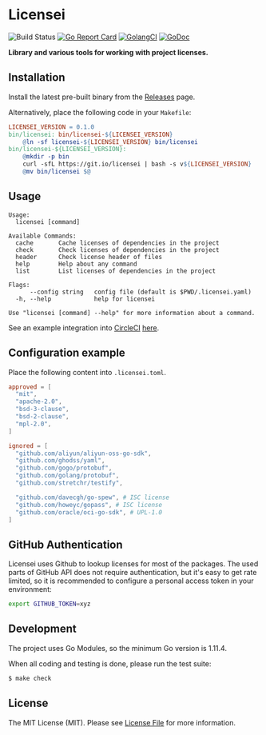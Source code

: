# Licensei

![Build Status](https://github.com/goph/licensei/workflows/CI/badge.svg?style=flat-square)
[![Go Report Card](https://goreportcard.com/badge/github.com/goph/licensei?style=flat-square)](https://goreportcard.com/report/github.com/goph/licensei)
[![GolangCI](https://golangci.com/badges/github.com/goph/licensei.svg)](https://golangci.com)
[![GoDoc](http://img.shields.io/badge/godoc-reference-5272B4.svg?style=flat-square)](https://godoc.org/github.com/goph/licensei)

**Library and various tools for working with project licenses.**


## Installation

Install the latest pre-built binary from the [Releases](https://github.com/goph/licensei/releases) page.

Alternatively, place the following code in your `Makefile`:

```makefile
LICENSEI_VERSION = 0.1.0
bin/licensei: bin/licensei-${LICENSEI_VERSION}
	@ln -sf licensei-${LICENSEI_VERSION} bin/licensei
bin/licensei-${LICENSEI_VERSION}:
	@mkdir -p bin
	curl -sfL https://git.io/licensei | bash -s v${LICENSEI_VERSION}
	@mv bin/licensei $@
```


## Usage

```
Usage:
  licensei [command]

Available Commands:
  cache       Cache licenses of dependencies in the project
  check       Check licenses of dependencies in the project
  header      Check license header of files
  help        Help about any command
  list        List licenses of dependencies in the project

Flags:
      --config string   config file (default is $PWD/.licensei.yaml)
  -h, --help            help for licensei

Use "licensei [command] --help" for more information about a command.
```

See an example integration into [CircleCI](http://circleci.com/) [here](https://github.com/banzaicloud/pipeline/blob/master/.circleci/config.yml#L56-L80).


## Configuration example

Place the following content into `.licensei.toml`.

```toml
approved = [
  "mit",
  "apache-2.0",
  "bsd-3-clause",
  "bsd-2-clause",
  "mpl-2.0",
]

ignored = [
  "github.com/aliyun/aliyun-oss-go-sdk",
  "github.com/ghodss/yaml",
  "github.com/gogo/protobuf",
  "github.com/golang/protobuf",
  "github.com/stretchr/testify",

  "github.com/davecgh/go-spew", # ISC license
  "github.com/howeyc/gopass", # ISC license
  "github.com/oracle/oci-go-sdk", # UPL-1.0
]
```


## GitHub Authentication

Licensei uses Github to lookup licenses for most of the packages.
The used parts of GitHub API does not require authentication, but it's easy to get rate limited,
so it is recommended to configure a personal access token in your environment:

```bash
export GITHUB_TOKEN=xyz
```

## Development

The project uses Go Modules, so the minimum Go version is 1.11.4.

When all coding and testing is done, please run the test suite:

``` bash
$ make check
```


## License

The MIT License (MIT). Please see [License File](LICENSE) for more information.
